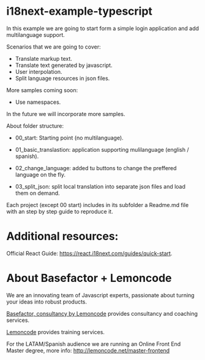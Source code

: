 # i18next-example-typescript

In this example we are going to start form a simple login application and add multilanguage support.

Scenarios that we are going to cover:

- Translate markup text.
- Translate text generated by javascript.
- User interpolation.
- Split language resources in json files.

More samples coming soon:

- Use namespaces.

In the future we will incorporate more samples.

About folder structure:

- 00_start: Starting point (no multilanguage).

- 01_basic_translastion: application supporting mulilanguage (english / spanish).

- 02_change_language: added tu buttons to change the preffered language on the fly.

- 03_split_json: split local translation into separate json files and load
  them on demand.

Each project (except 00 start) includes in its subfolder a Readme.md file with an step
by step guide to reproduce it.

# Additional resources:

Official React Guide: https://react.i18next.com/guides/quick-start.

# About Basefactor + Lemoncode

We are an innovating team of Javascript experts, passionate about turning your ideas into robust products.

[Basefactor, consultancy by Lemoncode](http://www.basefactor.com) provides consultancy and coaching services.

[Lemoncode](http://lemoncode.net/services/en/#en-home) provides training services.

For the LATAM/Spanish audience we are running an Online Front End Master degree, more info: http://lemoncode.net/master-frontend

